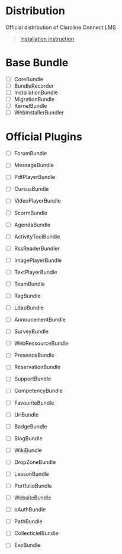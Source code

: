 # Distribution
Official distribution of Claroline Connect LMS

> [Installation instruction](https://github.com/claroline/Claroline/blob/master/README.md)

# Base Bundle

- [ ] CoreBundle
- [ ] BundleRecorder
- [ ] InstallationBundle
- [ ] MigrationBundle
- [ ] KernelBundle
- [ ] WebInstallerBundler
 
# Official Plugins

- [ ] ForumBundle
- [ ] MessageBundle
- [ ] PdfPlayerBundle
- [ ] CursusBundle
- [ ] VideoPlayerBundle
- [ ] ScormBundle
- [ ] AgendaBundle
- [ ] ActivityToolBundle
- [ ] RssReaderBundler
- [ ] ImagePlayerBundle
- [ ] TextPlayerBundle
- [ ] TeamBundle
- [ ] TagBundle
- [ ] LdapBundle
- [ ] AnnoucementBundle
- [ ] SurveyBundle
- [ ] WebRessourceBundle
- [ ] PresenceBundle
- [ ] ReservationBundle
- [ ] SupportBundle
- [ ] CompetencyBundle
- [ ] FavouriteBundle
- [ ] UrlBundle
- [ ] BadgeBundle
- [ ] BlogBundle
- [ ] WikiBundle
- [ ] DropZoneBundle
- [ ] LessonBundle
- [ ] PortfolioBundle
- [ ] WebsiteBundle
- [ ] oAuthBundle
- [ ] PathBundle
- [ ] CollecticielBundle
- [ ] ExoBundle

